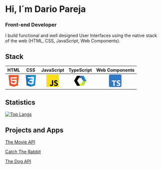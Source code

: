 # Hi, I´m Dario Pareja
### Front-end Developer
I build functional and well designed User Interfaces using the native stack of the web (HTML, CSS, JavaScript, Web Components).

##  Stack

| HTML              | CSS              | JavaScript        | TypeScript         | Web Components    |
| :-------------:   | :-------------:  | :-------------:   | :-------------:    | :-------------:
| <img src='https://raw.githubusercontent.com/darioparejadiaz/darioparejadiaz/5134b6c189ba2c11da9ed2f4beeca34c054bb26a/assets/icons/HTML5.svg' alt='HTML' width='40'> | <img src='https://raw.githubusercontent.com/darioparejadiaz/darioparejadiaz/5134b6c189ba2c11da9ed2f4beeca34c054bb26a/assets/icons/CSS3.svg' alt='CSS' width='40'> | <img src='https://raw.githubusercontent.com/darioparejadiaz/darioparejadiaz/5134b6c189ba2c11da9ed2f4beeca34c054bb26a/assets/icons/JS.svg' alt='JS' width='40'> | <img src='https://raw.githubusercontent.com/darioparejadiaz/darioparejadiaz/5134b6c189ba2c11da9ed2f4beeca34c054bb26a/assets/icons/web-component.svg' alt='Web Components' width='40'> | <img src='https://raw.githubusercontent.com/darioparejadiaz/darioparejadiaz/main/assets/icons/Typescript.png' alt='TS' width='40'> 



##  Statistics

[![Top Langs](https://github-readme-stats.vercel.app/api/top-langs/?username=darioparejadiaz&theme=gruvbox)](https://github.com/anuraghazra/github-readme-stats)


##  Projects and Apps
[The Movie API](https://darioparejadiaz.com/the-movie-api)

[Catch The Rabbit](https://darioparejadiaz.com/catch-the-rabbit-game)

[The Dog API](https://darioparejadiaz.com/the-dog-api)
